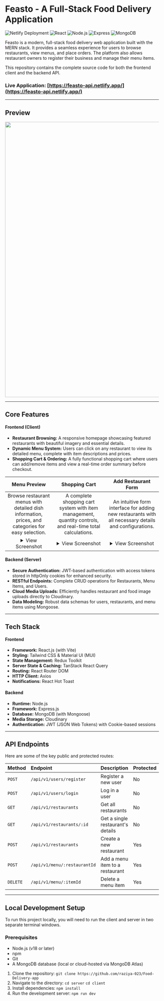 # Feasto - A Full-Stack Food Delivery Application

![Netlify Deployment](https://img.shields.io/badge/Netlify-LIVE-brightgreen?style=for-the-badge&logo=netlify)
![React](https://img.shields.io/badge/React-18-blue?style=for-the-badge&logo=react)
![Node.js](https://img.shields.io/badge/Node.js-20-green?style=for-the-badge&logo=nodedotjs)
![Express](https://img.shields.io/badge/Express-4-lightgrey?style=for-the-badge&logo=express)
![MongoDB](https://img.shields.io/badge/MongoDB-4-green?style=for-the-badge&logo=mongodb)

Feasto is a modern, full-stack food delivery web application built with the MERN stack. It provides a seamless experience for users to browse restaurants, view menus, and place orders. The platform also allows restaurant owners to register their business and manage their menu items.

This repository contains the complete source code for both the frontend client and the backend API.

### **Live Application:** [https://feasto-api.netlify.app/](https://feasto-api.netlify.app/)

---

## Preview

<p align="center">
  <img width="1818" height="900" alt="Restaurants preview page" src="https://github.com/user-attachments/assets/c0043cf9-8a4e-4791-8405-8ff8658ebc4c" />
</p>

---

## Core Features

#### **Frontend (Client)**
-   **Restaurant Browsing:** A responsive homepage showcasing featured restaurants with beautiful imagery and essential details.
-   **Dynamic Menu System:** Users can click on any restaurant to view its detailed menu, complete with item descriptions and prices.
-   **Shopping Cart & Ordering:** A fully functional shopping cart where users can add/remove items and view a real-time order summary before checkout.

| Menu Preview | Shopping Cart | Add Restaurant Form |
| :---: | :---: | :---: |
| Browse restaurant menus with detailed dish information, prices, and categories for easy selection. | A complete shopping cart system with item management, quantity controls, and real-time total calculations. | An intuitive form interface for adding new restaurants with all necessary details and configurations. |
| <details><summary>View Screenshot</summary><img width="1815" height="907" alt="Restaurant menu page" src="https://github.com/user-attachments/assets/bf50e7f8-998a-4998-ac6e-b0e5803ce32d" /></details> | <details><summary>View Screenshot</summary><img width="1872" height="893" alt="Shopping Cart Screenshot" src="https://github.com/user-attachments/assets/e5413a56-4216-44b9-9e38-b3e7fc50d029" /></details> | <details><summary>View Screenshot</summary><img width="1869" height="793" alt="Add Restaurant Form" src="https://github.com/user-attachments/assets/011b2120-b517-4d8b-bd14-72496ea0fa74" /></details> |

#### **Backend (Server)**
-   **Secure Authentication:** JWT-based authentication with access tokens stored in httpOnly cookies for enhanced security.
-   **RESTful Endpoints:** Complete CRUD operations for Restaurants, Menu Items, and Users.
-   **Cloud Media Uploads:** Efficiently handles restaurant and food image uploads directly to Cloudinary.
-   **Data Modeling:** Robust data schemas for users, restaurants, and menu items using Mongoose.

---

## Tech Stack

#### **Frontend**
-   **Framework:** React.js (with Vite)
-   **Styling:** Tailwind CSS & Material UI (MUI)
-   **State Management:** Redux Toolkit
-   **Server State & Caching:** TanStack React Query
-   **Routing:** React Router DOM
-   **HTTP Client:** Axios
-   **Notifications:** React Hot Toast

#### **Backend**
-   **Runtime:** Node.js
-   **Framework:** Express.js
-   **Database:** MongoDB (with Mongoose)
-   **Media Storage:** Cloudinary
-   **Authentication:** JWT (JSON Web Tokens) with Cookie-based sessions

---

## API Endpoints

Here are some of the key public and protected routes:

| Method   | Endpoint                             | Description                       | Protected |
| :------- | :----------------------------------- | :-------------------------------- | :-------- |
| `POST`   | `/api/v1/users/register`             | Register a new user               | No        |
| `POST`   | `/api/v1/users/login`                | Log in a user                     | No        |
| `GET`    | `/api/v1/restaurants`                | Get all restaurants               | No        |
| `GET`    | `/api/v1/restaurants/:id`            | Get a single restaurant's details | No        |
| `POST`   | `/api/v1/restaurants`                | Create a new restaurant           | Yes       |
| `POST`   | `/api/v1/menu/:restaurantId`         | Add a menu item to a restaurant   | Yes       |
| `DELETE` | `/api/v1/menu/:itemId`               | Delete a menu item                | Yes       |

---

## Local Development Setup

To run this project locally, you will need to run the client and server in two separate terminal windows.

### Prerequisites
- Node.js (v18 or later)
- npm
- Git
- A MongoDB database (local or cloud-hosted via MongoDB Atlas)

1.  Clone the repository: `git clone https://github.com/raziya-023/Food-Delivery-app`
2.  Navigate to the directory: `cd server` `cd client`
3.  Install dependencies: `npm install`
4.  Run the development server: `npm run dev`

